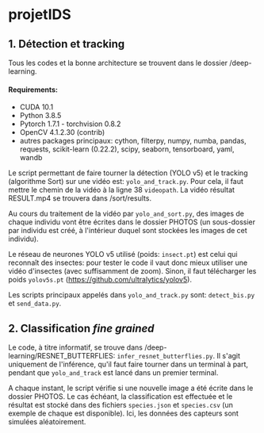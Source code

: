 # projetIDS

## 1. Détection et tracking
Tous les codes et la bonne architecture se trouvent dans le dossier /deep-learning.
#### Requirements:
+ CUDA 10.1
+ Python 3.8.5
+ Pytorch 1.7.1 - torchvision 0.8.2 
+ OpenCV 4.1.2.30 (contrib) 
+ autres packages principaux: cython, filterpy, numpy, numba, pandas, requests, scikit-learn (0.22.2), scipy, seaborn, tensorboard, yaml, wandb

Le script permettant de faire tourner la détection (YOLO v5) et le tracking (algorithme Sort) sur une vidéo est: `yolo_and_track.py`. Pour cela, il faut mettre le chemin de la vidéo à la ligne 38 `videopath`. La vidéo résultat RESULT.mp4 se trouvera dans /sort/results. 

Au cours du traitement de la vidéo par `yolo_and_sort.py`, des images de chaque individu vont être écrites dans le dossier PHOTOS (un sous-dossier par individu est créé, à l'intérieur duquel sont stockées les images de cet individu). 

Le réseau de neurones YOLO v5 utilisé (poids: `insect.pt`) est celui qui reconnaît des insectes: pour tester le code il vaut donc mieux utiliser une vidéo d'insectes (avec suffisamment de zoom). Sinon, il faut télécharger les poids `yolov5s.pt` (https://github.com/ultralytics/yolov5). 

Les scripts principaux appelés dans `yolo_and_track.py` sont: `detect_bis.py` et `send_data.py`.

## 2. Classification _fine grained_
Le code, à titre informatif, se trouve dans /deep-learning/RESNET_BUTTERFLIES: `infer_resnet_butterflies.py`. Il s'agit uniquement de l'inférence, qu'il faut faire tourner dans un terminal à part, pendant que `yolo_and_track` est lancé dans un premier terminal.

A chaque instant, le script vérifie si une nouvelle image a été écrite dans le dossier PHOTOS. Le cas échéant, la classification est effectuée et le résultat est stocké dans des fichiers `species.json` et `species.csv` (un exemple de chaque est disponible). Ici, les données des capteurs sont simulées aléatoirement.

